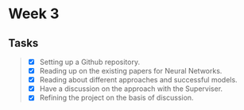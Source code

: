 # Week 3

## Tasks
> - [x] Setting up a Github repository.
> - [x] Reading up on the existing papers for Neural Networks.
> - [x] Reading about different approaches and successful models.
> - [x] Have a discussion on the approach with the Superviser.
> - [x] Refining the project on the basis of discussion.